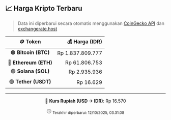 

<!-- HARGA_KRIPTO -->
## 📈 Harga Kripto Terbaru

> Data ini diperbarui secara otomatis menggunakan [CoinGecko API](https://www.coingecko.com/) dan [exchangerate.host](https://exchangerate.host/)

<div align="center">

| 🪙 Token | 💰 Harga (IDR) |
|:------:|---------------:|
| 🟠 **Bitcoin (BTC)**   | Rp 1.837.809.777 |
| 🔵 **Ethereum (ETH)**  | Rp 61.806.753 |
| 🟣 **Solana (SOL)**    | Rp 2.935.936 |
| 🟢 **Tether (USDT)**   | Rp 16.629 |

---

💱 **Kurs Rupiah (USD → IDR)**: Rp 16.570

🕒 <sub>Terakhir diperbarui: 12/10/2025, 03.31.08</sub>

</div>
<!-- /HARGA_KRIPTO -->